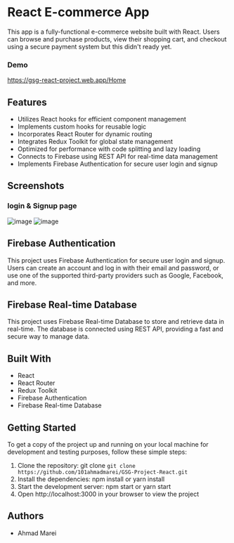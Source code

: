 # React E-commerce App

This app is a fully-functional e-commerce website built with React. Users can browse and purchase products, view their shopping cart, and checkout using a secure payment system but this didn't ready yet.

### Demo
https://gsg-react-project.web.app/Home

## Features

* Utilizes React hooks for efficient component management
* Implements custom hooks for reusable logic
* Incorporates React Router for dynamic routing
* Integrates Redux Toolkit for global state management
* Optimized for performance with code splitting and lazy loading
* Connects to Firebase using REST API for real-time data management
* Implements Firebase Authentication for secure user login and signup

## Screenshots
### login & Signup page
![image](https://user-images.githubusercontent.com/82359651/213729981-781931e8-cf60-48e7-8dbc-29ac7637a6df.png)
![image](https://user-images.githubusercontent.com/82359651/213730111-8c461e32-a412-4b99-af95-5e91836dc097.png)
<!-- ### sales & wishlist cart
![image](https://user-images.githubusercontent.com/82359651/213730581-a71d7285-2554-437a-aae8-8b72d4051454.png)
![image](https://user-images.githubusercontent.com/82359651/213730977-18839125-1ef3-4647-8fbb-262d570803b8.png) -->

## Firebase Authentication
This project uses Firebase Authentication for secure user login and signup. Users can create an account and log in with their email and password, or use one of the supported third-party providers such as Google, Facebook, and more.

## Firebase Real-time Database
This project uses Firebase Real-time Database to store and retrieve data in real-time. The database is connected using REST API, providing a fast and secure way to manage data.

## Built With
* React
* React Router
* Redux Toolkit
* Firebase Authentication
* Firebase Real-time Database
<!-- 
## Installation

1. Clone the repository: `git clone https://github.com/101ahmadmarei/GSG-Project-React.git` -->

## Getting Started
To get a copy of the project up and running on your local machine for development and testing purposes, follow these simple steps:

1. Clone the repository: git clone `git clone https://github.com/101ahmadmarei/GSG-Project-React.git`
2. Install the dependencies: npm install or yarn install
3. Start the development server: npm start or yarn start
4. Open http://localhost:3000 in your browser to view the project

  ## Authors
  * Ahmad Marei
